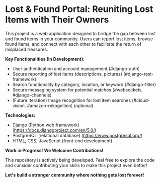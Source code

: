 # Lost & Found Portal: Reuniting Lost Items with Their Owners

This project is a web application designed to bridge the gap between lost and found items in your community. Users can report lost items, browse found items, and connect with each other to facilitate the return of misplaced treasures.

**Key Functionalities (In Development):**

* User authentication and account management (#django-auth)
* Secure reporting of lost items (descriptions, pictures) (#django-rest-framework)
* Search functionality by category, location, or keyword (#django-filter)
* Secure messaging system for potential matches (#websockets, #django-channels)
* (Future Iteration) Image recognition for lost item searches (#cloud-vision, #amazon-rekognition) (optional)

**Technologies:**

* Django (Python web framework) (https://docs.djangoproject.com/en/5.0/)
* PostgreSQL (relational database) (https://www.postgresql.org/)
* HTML, CSS, JavaScript (front-end development)

**Work in Progress! We Welcome Contributions!**

This repository is actively being developed. Feel free to explore the code and consider contributing your skills to make this project even better!

**Let's build a stronger community where nothing gets lost forever!**
